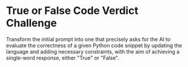 # True or False Code Verdict Challenge

Transform the initial prompt into one that precisely asks for the AI to evaluate the correctness of a given Python code snippet by updating the language and adding necessary constraints, with the aim of achieving a single-word response, either "True" or "False".
